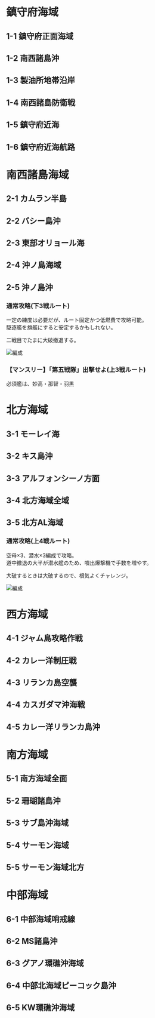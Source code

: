 # 鎮守府海域

## 1-1 鎮守府正面海域

## 1-2 南西諸島沖

## 1-3 製油所地帯沿岸

## 1-4 南西諸島防衛戦

## 1-5 鎮守府近海

## 1-6 鎮守府近海航路

# 南西諸島海域

## 2-1 カムラン半島

## 2-2 バシー島沖

## 2-3 東部オリョール海

## 2-4 沖ノ島海域

## 2-5 沖ノ島沖
### 通常攻略(下3戦ルート)  
一定の練度は必要だが、ルート固定かつ低燃費で攻略可能。  
駆逐艦を旗艦にすると安定するかもしれない。  

二戦目でたまに大破撤退する。  

![編成](./攻略編成_2-5_01.jpg)

### 【マンスリー】「第五戦隊」出撃せよ(上3戦ルート)
必須艦は、妙高・那智・羽黒  

# 北方海域

## 3-1 モーレイ海

## 3-2 キス島沖

## 3-3 アルフォンシーノ方面

## 3-4 北方海域全域

## 3-5 北方AL海域
### 通常攻略(上4戦ルート)
空母×3、潜水×3編成で攻略。  
道中撤退の大半が潜水艦のため、噴出爆撃機で手数を増やす。  

大破するときは大破するので、根気よくチャレンジ。  

![編成](./攻略編成_3-5_01.jpg)

# 西方海域

## 4-1 ジャム島攻略作戦

## 4-2 カレー洋制圧戦

## 4-3 リランカ島空襲

## 4-4 カスガダマ沖海戦

## 4-5 カレー洋リランカ島沖

# 南方海域

## 5-1 南方海域全面

## 5-2 珊瑚諸島沖

## 5-3 サブ島沖海域

## 5-4 サーモン海域

## 5-5 サーモン海域北方

# 中部海域

## 6-1 中部海域哨戒線

## 6-2 MS諸島沖

## 6-3 グアノ環礁沖海域

## 6-4 中部北海域ピーコック島沖

## 6-5 KW環礁沖海域

